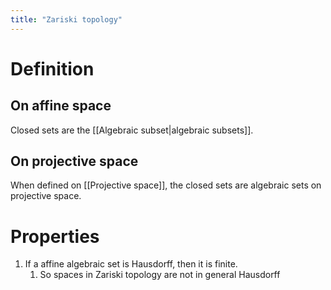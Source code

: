 ```yaml
---
title: "Zariski topology"
---
```


# Definition
## On affine space
Closed sets are the [[Algebraic subset|algebraic subsets]].
## On projective space
When defined on [[Projective space]], the closed sets are algebraic sets on projective space.

# Properties
1. If a affine algebraic set is Hausdorff, then it is finite.
	1. So spaces in Zariski topology are not in general Hausdorff